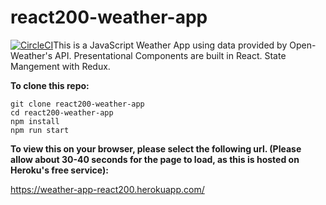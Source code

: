 # react200-weather-app
 
[![CircleCI](https://circleci.com/gh/sWarren35/react200-weather-app.svg?style=svg)](https://circleci.com/gh/sWarren35/react200-weather-app)This is a JavaScript Weather App using data provided by Open-Weather's API. Presentational Components are built in React. State Mangement with Redux. 

**To clone this repo:**

 ```
 git clone react200-weather-app
 cd react200-weather-app
 npm install
 npm run start
 
 ```
 
**To view this on your browser, please select the following url. (Please allow about 30-40 seconds for the page to load, as this is hosted on Heroku's free service):**

 https://weather-app-react200.herokuapp.com/
